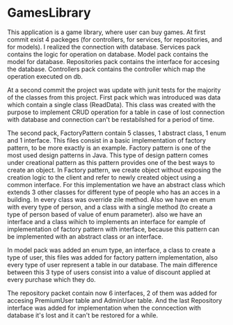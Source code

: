 # GamesLibrary
This application is a game library, where user can buy games.
At first commit exist 4 packeges (for controllers, for services, for repositories, and for models).
I realized the connection with database.
Services pack contains the logic for operation on database.
Model pack contains the model for database.
Repositories pack contains the interface for accesing the database.
Controllers pack contains the controller which map the operation executed on db.

At a second commit the project was update with junit tests for the majority of the classes from this project.
  First pack which was introduced was data which contain a single class (ReadData). This class was created with the purpose to implement CRUD operation for a table in case of lost connection with database and connection can't be restabilshed for a period of time.
  
  The second pack, FactoryPattern contain 5 classes, 1 abstract class, 1 enum and 1 interface. This files consist in a basic implementation of factory pattern, to be more exactly is an example. Factory pattern is one of the most used design patterns in Java. This type of design pattern comes under creational pattern as this pattern provides one of the best ways to create an object. In Factory pattern, we create object without exposing the creation logic to the client and refer to newly created object using a common interface. For this implementation we have an abstract class which extends 3 other classes for different type of people who has an acces in a building. In every class was override zile method. Also we have en enum with every type of person, and a class with a single method (to create a type of person based of value of enum parameter). also we have an interface and a class wihich to implements an interface for eample of implementation of factory pattern with interface, because this pattern can be implemented with an abstract class or an interface.
  
  In model pack was added an enum type, an interface, a class to create a type of user, this files was added for factory pattern implementation, also every type of user represent a table in our database. The main difference between this 3 type of users consist into a value of discount applied at every purchase which they do.
  
  The repository packet contain now 6 interfaces, 2 of them was added for accesing PremiumUser table and AdminUser table. And the last Repository interface was added for implementation when the conncection with database it's lost and it can't be restored for a while.
  
  
  

